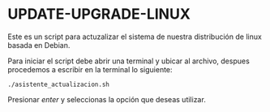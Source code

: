 # UPDATE-UPGRADE-LINUX
Este es un script para actuzalizar el sistema de nuestra distribución de linux basada en Debian.

Para iniciar el script debe abrir una terminal y ubicar al archivo, despues procedemos a escribir en la terminal lo siguiente:

```
./asistente_actualizacion.sh 
```
Presionar *enter* y seleccionas la opción que deseas utilizar.
